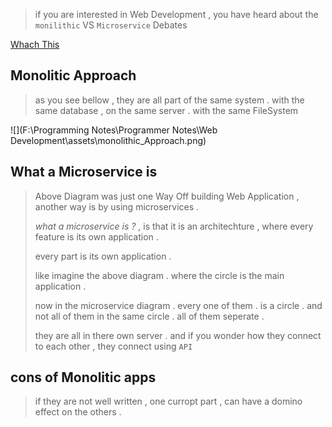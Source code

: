 > if you are interested in Web Development , you have heard about the `monilithic` VS `Microservice` Debates

[Whach This](https://www.youtube.com/watch?v=RJkn9VHM7lc)



## Monolitic Approach

> as you see bellow , they are all part of the same system . with the same database , on the same server . with the same FileSystem

![](F:\Programming Notes\Programmer Notes\Web Development\assets\monolithic_Approach.png)

## What a Microservice is

> Above Diagram was just one Way Off building Web Application , another way is by using microservices .
>
> *what a microservice is ?* , is that it is an architechture , where every feature is its own application .
>
> every part is its own application .
>
> like imagine the above diagram . where the circle is the main application .
>
> now in the microservice diagram . every one of them . is a circle . and not all of them in the same circle . all of them seperate .
>
> they are all in there own server . and if you wonder how they connect to each other , they connect using `API`

## cons of Monolitic apps

> if they are not well written , one curropt part , can have a domino effect on the others .